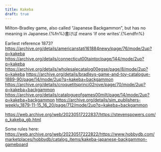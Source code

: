 ```yaml
---
title: Kakeba
draft: true
---
```


Milton-Bradley game, also called “Japanese Backgammon”, but has no meaning in Japanese.{%fn%}<span lang="ja">書けば</span> means ‘if one writes’.{%endfn%}

Earliest reference 1873?
https://archive.org/details/americanstati161884newy/page/76/mode/2up?q=kakeba
https://archive.org/details/connecticut00taintor/page/144/mode/2up?q=kakeba
https://archive.org/details/wholesalecatalog00egse/page/8/mode/2up?q=kakeba
https://archive.org/details/bradleys-game-and-toy-catalogue-1889-90/page/14/mode/2up?q=kakeba+backgammon
https://archive.org/details/croquetitsprinci02rove/page/70/mode/2up?q=kakeba+backgammon
https://archive.org/details/catalogueofgames00milt/page/14/mode/2up?q=kakeba+backgammon
https://archive.org/details/sim_publishers-weekly_1879-11-15_16_20/page/712/mode/2up?q=kakeba+backgammon

https://web.archive.org/web/20230517222837/https://stevenspowers.com/o_kakeba_gb.html

Some rules here:
https://web.archive.org/web/20230517222822/https://www.hobbydb.com/marketplaces/hobbydb/catalog_items/kakeba-japanese-backgammon-gameboard
